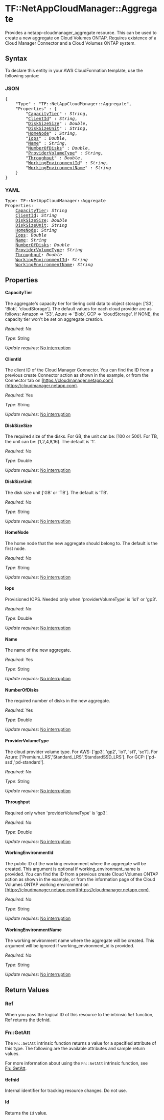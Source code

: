 # TF::NetAppCloudManager::Aggregate

Provides a netapp-cloudmanager_aggregate resource. This can be used to create a new aggregate on Cloud Volumes ONTAP.
Requires existence of a Cloud Manager Connector and a Cloud Volumes ONTAP system.

## Syntax

To declare this entity in your AWS CloudFormation template, use the following syntax:

### JSON

<pre>
{
    "Type" : "TF::NetAppCloudManager::Aggregate",
    "Properties" : {
        "<a href="#capacitytier" title="CapacityTier">CapacityTier</a>" : <i>String</i>,
        "<a href="#clientid" title="ClientId">ClientId</a>" : <i>String</i>,
        "<a href="#disksizesize" title="DiskSizeSize">DiskSizeSize</a>" : <i>Double</i>,
        "<a href="#disksizeunit" title="DiskSizeUnit">DiskSizeUnit</a>" : <i>String</i>,
        "<a href="#homenode" title="HomeNode">HomeNode</a>" : <i>String</i>,
        "<a href="#iops" title="Iops">Iops</a>" : <i>Double</i>,
        "<a href="#name" title="Name">Name</a>" : <i>String</i>,
        "<a href="#numberofdisks" title="NumberOfDisks">NumberOfDisks</a>" : <i>Double</i>,
        "<a href="#providervolumetype" title="ProviderVolumeType">ProviderVolumeType</a>" : <i>String</i>,
        "<a href="#throughput" title="Throughput">Throughput</a>" : <i>Double</i>,
        "<a href="#workingenvironmentid" title="WorkingEnvironmentId">WorkingEnvironmentId</a>" : <i>String</i>,
        "<a href="#workingenvironmentname" title="WorkingEnvironmentName">WorkingEnvironmentName</a>" : <i>String</i>
    }
}
</pre>

### YAML

<pre>
Type: TF::NetAppCloudManager::Aggregate
Properties:
    <a href="#capacitytier" title="CapacityTier">CapacityTier</a>: <i>String</i>
    <a href="#clientid" title="ClientId">ClientId</a>: <i>String</i>
    <a href="#disksizesize" title="DiskSizeSize">DiskSizeSize</a>: <i>Double</i>
    <a href="#disksizeunit" title="DiskSizeUnit">DiskSizeUnit</a>: <i>String</i>
    <a href="#homenode" title="HomeNode">HomeNode</a>: <i>String</i>
    <a href="#iops" title="Iops">Iops</a>: <i>Double</i>
    <a href="#name" title="Name">Name</a>: <i>String</i>
    <a href="#numberofdisks" title="NumberOfDisks">NumberOfDisks</a>: <i>Double</i>
    <a href="#providervolumetype" title="ProviderVolumeType">ProviderVolumeType</a>: <i>String</i>
    <a href="#throughput" title="Throughput">Throughput</a>: <i>Double</i>
    <a href="#workingenvironmentid" title="WorkingEnvironmentId">WorkingEnvironmentId</a>: <i>String</i>
    <a href="#workingenvironmentname" title="WorkingEnvironmentName">WorkingEnvironmentName</a>: <i>String</i>
</pre>

## Properties

#### CapacityTier

The aggregate's capacity tier for tiering cold data to object storage: ['S3', 'Blob', 'cloudStorage']. The default values for each cloud provider are as follows: Amazon => 'S3', Azure => 'Blob', GCP => 'cloudStorage'. If NONE, the capacity tier won't be set on aggregate creation.

_Required_: No

_Type_: String

_Update requires_: [No interruption](https://docs.aws.amazon.com/AWSCloudFormation/latest/UserGuide/using-cfn-updating-stacks-update-behaviors.html#update-no-interrupt)

#### ClientId

The client ID of the Cloud Manager Connector. You can find the ID from a previous create Connector action as shown in the example, or from the Connector tab on [https://cloudmanager.netapp.com](https://cloudmanager.netapp.com).

_Required_: Yes

_Type_: String

_Update requires_: [No interruption](https://docs.aws.amazon.com/AWSCloudFormation/latest/UserGuide/using-cfn-updating-stacks-update-behaviors.html#update-no-interrupt)

#### DiskSizeSize

The required size of the disks. For GB, the unit can be: [100 or 500]. For TB, the unit can be: [1,2,4,8,16]. The default is '1'.

_Required_: No

_Type_: Double

_Update requires_: [No interruption](https://docs.aws.amazon.com/AWSCloudFormation/latest/UserGuide/using-cfn-updating-stacks-update-behaviors.html#update-no-interrupt)

#### DiskSizeUnit

The disk size unit ['GB' or 'TB']. The default is 'TB'.

_Required_: No

_Type_: String

_Update requires_: [No interruption](https://docs.aws.amazon.com/AWSCloudFormation/latest/UserGuide/using-cfn-updating-stacks-update-behaviors.html#update-no-interrupt)

#### HomeNode

The home node that the new aggregate should belong to. The default is the first node.

_Required_: No

_Type_: String

_Update requires_: [No interruption](https://docs.aws.amazon.com/AWSCloudFormation/latest/UserGuide/using-cfn-updating-stacks-update-behaviors.html#update-no-interrupt)

#### Iops

Provisioned IOPS. Needed only when 'providerVolumeType' is 'io1' or 'gp3'.

_Required_: No

_Type_: Double

_Update requires_: [No interruption](https://docs.aws.amazon.com/AWSCloudFormation/latest/UserGuide/using-cfn-updating-stacks-update-behaviors.html#update-no-interrupt)

#### Name

The name of the new aggregate.

_Required_: Yes

_Type_: String

_Update requires_: [No interruption](https://docs.aws.amazon.com/AWSCloudFormation/latest/UserGuide/using-cfn-updating-stacks-update-behaviors.html#update-no-interrupt)

#### NumberOfDisks

The required number of disks in the new aggregate.

_Required_: Yes

_Type_: Double

_Update requires_: [No interruption](https://docs.aws.amazon.com/AWSCloudFormation/latest/UserGuide/using-cfn-updating-stacks-update-behaviors.html#update-no-interrupt)

#### ProviderVolumeType

The cloud provider volume type. For AWS: ['gp3', 'gp2', 'io1', 'st1', 'sc1']. For Azure: ['Premium_LRS','Standard_LRS','StandardSSD_LRS']. For GCP: ['pd-ssd','pd-standard'].

_Required_: No

_Type_: String

_Update requires_: [No interruption](https://docs.aws.amazon.com/AWSCloudFormation/latest/UserGuide/using-cfn-updating-stacks-update-behaviors.html#update-no-interrupt)

#### Throughput

Required only when 'providerVolumeType' is 'gp3'.

_Required_: No

_Type_: Double

_Update requires_: [No interruption](https://docs.aws.amazon.com/AWSCloudFormation/latest/UserGuide/using-cfn-updating-stacks-update-behaviors.html#update-no-interrupt)

#### WorkingEnvironmentId

The public ID of the working environment where the aggregate will be created. This argument is optional if working_environment_name is provided. You can find the ID from a previous create Cloud Volumes ONTAP action as shown in the example, or from the information page of the Cloud Volumes ONTAP working environment on [https://cloudmanager.netapp.com](https://cloudmanager.netapp.com).

_Required_: No

_Type_: String

_Update requires_: [No interruption](https://docs.aws.amazon.com/AWSCloudFormation/latest/UserGuide/using-cfn-updating-stacks-update-behaviors.html#update-no-interrupt)

#### WorkingEnvironmentName

The working environment name where the aggregate will be created. This argument will be ignored if working_environment_id is provided.

_Required_: No

_Type_: String

_Update requires_: [No interruption](https://docs.aws.amazon.com/AWSCloudFormation/latest/UserGuide/using-cfn-updating-stacks-update-behaviors.html#update-no-interrupt)

## Return Values

### Ref

When you pass the logical ID of this resource to the intrinsic `Ref` function, Ref returns the tfcfnid.

### Fn::GetAtt

The `Fn::GetAtt` intrinsic function returns a value for a specified attribute of this type. The following are the available attributes and sample return values.

For more information about using the `Fn::GetAtt` intrinsic function, see [Fn::GetAtt](https://docs.aws.amazon.com/AWSCloudFormation/latest/UserGuide/intrinsic-function-reference-getatt.html).

#### tfcfnid

Internal identifier for tracking resource changes. Do not use.

#### Id

Returns the <code>Id</code> value.

